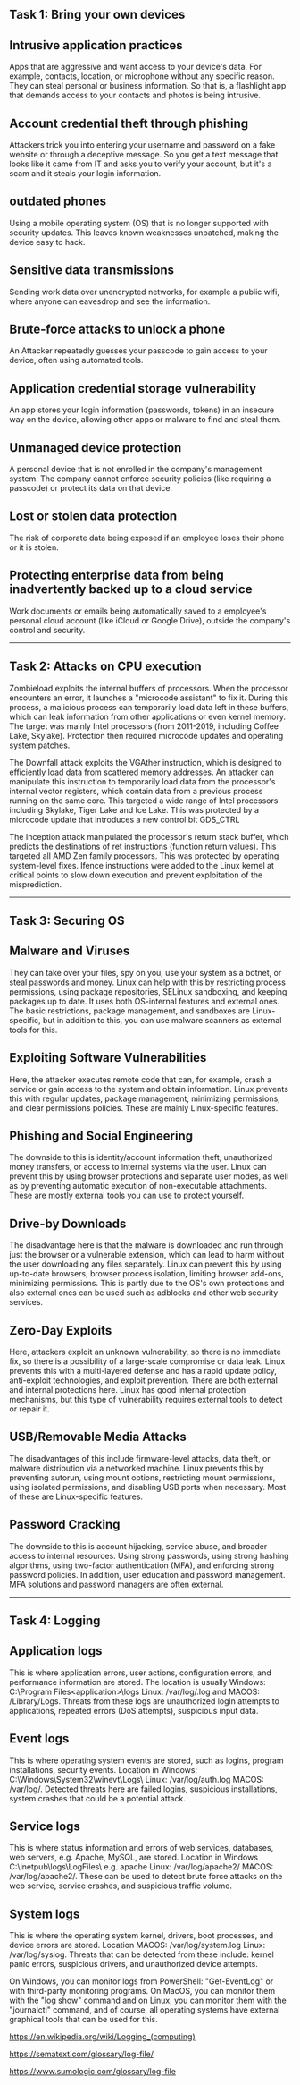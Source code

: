 ## Task 1: Bring your own devices

## Intrusive application practices  

Apps that are aggressive and want access to your device's data. For example, contacts, location, or microphone without any specific reason. They can steal personal or business information. So that is, a flashlight app that demands access to your contacts and photos is being intrusive. 

## Account credential theft through phishing 

Attackers trick you into entering your username and password on a fake website or through a deceptive message. So you get a text message that looks like it came from IT and asks you to verify your account, but it's a scam and it steals your login information. 

 ## outdated phones  

Using a mobile operating system (OS) that is no longer supported with security updates. This leaves known weaknesses unpatched, making the device easy to hack. 

## Sensitive data transmissions  

Sending work data over unencrypted networks, for example a public wifi, where anyone can eavesdrop and see the information. 

## Brute-force attacks to unlock a phone  

An Attacker repeatedly guesses your passcode to gain access to your device, often using automated tools. 

## Application credential storage vulnerability  

An app stores your login information (passwords, tokens) in an insecure way on the device, allowing other apps or malware to find and steal them. 

## Unmanaged device protection  

A personal device that is not enrolled in the company's management system. The company cannot enforce security policies (like requiring a passcode) or protect its data on that device. 

## Lost or stolen data protection  

The risk of corporate data being exposed if an employee loses their phone or it is stolen. 

## Protecting enterprise data from being inadvertently backed up to a cloud service 

Work documents or emails being automatically saved to a employee's personal cloud account (like iCloud or Google Drive), outside the company's control and security. 

---

## Task 2: Attacks on CPU execution 


Zombieload exploits the internal buffers of processors. When the processor encounters an error, it launches a "microcode assistant" to fix it. During this process, a malicious process can temporarily load data left in these buffers, which can leak information from other applications or even kernel memory. The target was mainly Intel processors (from 2011-2019, including Coffee Lake, Skylake). Protection then required microcode updates and operating system patches. 

The Downfall attack exploits the VGAther instruction, which is designed to efficiently load data from scattered memory addresses. An attacker can manipulate this instruction to temporarily load data from the processor's internal vector registers, which contain data from a previous process running on the same core. This targeted a wide range of Intel processors including Skylake, Tiger Lake and Ice Lake. This was protected by a microcode update that introduces a new control bit GDS_CTRL 

The Inception attack manipulated the processor's return stack buffer, which predicts the destinations of ret instructions (function return values). This targeted all AMD Zen family processors. This was protected by operating system-level fixes. lfence instructions were added to the Linux kernel at critical points to slow down execution and prevent exploitation of the misprediction. 

---

## Task 3: Securing OS 

## Malware and Viruses  

They can take over your files, spy on you, use your system as a botnet, or steal passwords and money. Linux can help with this by restricting process permissions, using package repositories, SELinux sandboxing, and keeping packages up to date. It uses both OS-internal features and external ones. The basic restrictions, package management, and sandboxes are Linux-specific, but in addition to this, you can use malware scanners as external tools for this. 

## Exploiting Software Vulnerabilities  

Here, the attacker executes remote code that can, for example, crash a service or gain access to the system and obtain information. Linux prevents this with regular updates, package management, minimizing permissions, and clear permissions policies. These are mainly Linux-specific features. 

## Phishing and Social Engineering  

The downside to this is identity/account information theft, unauthorized money transfers, or access to internal systems via the user. Linux can prevent this by using browser protections and separate user modes, as well as by preventing automatic execution of non-executable attachments. These are mostly external tools you can use to protect yourself. 

## Drive-by Downloads  

The disadvantage here is that the malware is downloaded and run through just the browser or a vulnerable extension, which can lead to harm without the user downloading any files separately. Linux can prevent this by using up-to-date browsers, browser process isolation, limiting browser add-ons, minimizing permissions. This is partly due to the OS's own protections and also external ones can be used such as adblocks and other web security services. 

## Zero-Day Exploits  

Here, attackers exploit an unknown vulnerability, so there is no immediate fix, so there is a possibility of a large-scale compromise or data leak. Linux prevents this with a multi-layered defense and has a rapid update policy, anti-exploit technologies, and exploit prevention. There are both external and internal protections here. Linux has good internal protection mechanisms, but this type of vulnerability requires external tools to detect or repair it. 

## USB/Removable Media Attacks  

The disadvantages of this include firmware-level attacks, data theft, or malware distribution via a networked machine. Linux prevents this by preventing autorun, using mount options, restricting mount permissions, using isolated permissions, and disabling USB ports when necessary. Most of these are Linux-specific features. 

## Password Cracking 

The downside to this is account hijacking, service abuse, and broader access to internal resources. Using strong passwords, using strong hashing algorithms, using two-factor authentication (MFA), and enforcing strong password policies. In addition, user education and password management. MFA solutions and password managers are often external. 

---

## Task 4: Logging 

## Application logs  

This is where application errors, user actions, configuration errors, and performance information are stored. The location is usually Windows: C:\Program Files\<application>\logs Linux: /var/log/<appname>.log and MACOS: /Library/Logs. Threats from these logs are unauthorized login attempts to applications, repeated errors (DoS attempts), suspicious input data. 

## Event logs  

This is where operating system events are stored, such as logins, program installations, security events. Location in Windows: C:\Windows\System32\winevt\Logs\ Linux: /var/log/auth.log MACOS: /var/log/. Detected threats here are failed logins, suspicious installations, system crashes that could be a potential attack. 

## Service logs  

This is where status information and errors of web services, databases, web servers, e.g. Apache, MySQL, are stored. Location in Windows C:\inetpub\logs\LogFiles\ e.g. apache Linux: /var/log/apache2/ MACOS: /var/log/apache2/. These can be used to detect brute force attacks on the web service, service crashes, and suspicious traffic volume. 

## System logs 

This is where the operating system kernel, drivers, boot processes, and device errors are stored. Location MACOS: /var/log/system.log Linux: /var/log/syslog. Threats that can be detected from these include: kernel panic errors, suspicious drivers, and unauthorized device attempts. 

On Windows, you can monitor logs from PowerShell: "Get-EventLog" or with third-party monitoring programs. On MacOS, you can monitor them with the "log show" command and on Linux, you can monitor them with the "journalctl" command, and of course, all operating systems have external graphical tools that can be used for this. 

https://en.wikipedia.org/wiki/Logging_(computing) 

https://sematext.com/glossary/log-file/ 

https://www.sumologic.com/glossary/log-file  


